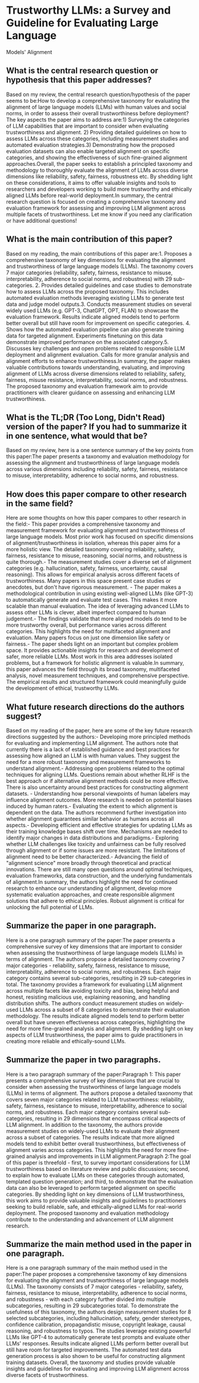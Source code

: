 # Trustworthy LLMs: a Survey and Guideline for Evaluating Large Language
  Models' Alignment

## What is the central research question or hypothesis that this paper addresses?

Based on my review, the central research question/hypothesis of the paper seems to be:How to develop a comprehensive taxonomy for evaluating the alignment of large language models (LLMs) with human values and social norms, in order to assess their overall trustworthiness before deployment?The key aspects the paper aims to address are:1) Surveying the categories of LLM capabilities that are important to consider when evaluating trustworthiness and alignment. 2) Providing detailed guidelines on how to assess LLMs across these categories, including measurement studies and automated evaluation strategies.3) Demonstrating how the proposed evaluation datasets can also enable targeted alignment on specific categories, and showing the effectiveness of such fine-grained alignment approaches.Overall, the paper seeks to establish a principled taxonomy and methodology to thoroughly evaluate the alignment of LLMs across diverse dimensions like reliability, safety, fairness, robustness etc. By shedding light on these considerations, it aims to offer valuable insights and tools to researchers and developers working to build more trustworthy and ethically aligned LLMs before real-world deployment.In summary, the central research question is focused on creating a comprehensive taxonomy and evaluation framework for assessing and improving LLM alignment across multiple facets of trustworthiness. Let me know if you need any clarification or have additional questions!


## What is the main contribution of this paper?

Based on my reading, the main contributions of this paper are:1. Proposes a comprehensive taxonomy of key dimensions for evaluating the alignment and trustworthiness of large language models (LLMs). The taxonomy covers 7 major categories (reliability, safety, fairness, resistance to misuse, interpretability, adherence to social norms, and robustness) with 29 sub-categories. 2. Provides detailed guidelines and case studies to demonstrate how to assess LLMs across the proposed taxonomy. This includes automated evaluation methods leveraging existing LLMs to generate test data and judge model outputs.3. Conducts measurement studies on several widely used LLMs (e.g. GPT-3, ChatGPT, OPT, FLAN) to showcase the evaluation framework. Results indicate aligned models tend to perform better overall but still have room for improvement on specific categories. 4. Shows how the automated evaluation pipeline can also generate training data for targeted alignment. Experiments finetuning on this data demonstrate improved performance on the associated category.5. Discusses key challenges and open problems related to responsible LLM deployment and alignment evaluation. Calls for more granular analysis and alignment efforts to enhance trustworthiness.In summary, the paper makes valuable contributions towards understanding, evaluating, and improving alignment of LLMs across diverse dimensions related to reliability, safety, fairness, misuse resistance, interpretability, social norms, and robustness. The proposed taxonomy and evaluation framework aim to provide practitioners with clearer guidance on assessing and enhancing LLM trustworthiness.


## What is the TL;DR (Too Long, Didn't Read) version of the paper? If you had to summarize it in one sentence, what would that be?

Based on my review, here is a one sentence summary of the key points from this paper:The paper presents a taxonomy and evaluation methodology for assessing the alignment and trustworthiness of large language models across various dimensions including reliability, safety, fairness, resistance to misuse, interpretability, adherence to social norms, and robustness.


## How does this paper compare to other research in the same field?

Here are some thoughts on how this paper compares to other research in the field:- This paper provides a comprehensive taxonomy and measurement framework for evaluating alignment and trustworthiness of large language models. Most prior work has focused on specific dimensions of alignment/trustworthiness in isolation, whereas this paper aims for a more holistic view. The detailed taxonomy covering reliability, safety, fairness, resistance to misuse, reasoning, social norms, and robustness is quite thorough.- The measurement studies cover a diverse set of alignment categories (e.g. hallucination, safety, fairness, uncertainty, causal reasoning). This allows for empirical analysis across different facets of trustworthiness. Many papers in this space present case studies or anecdotes, but don't have rigorous measurement. - The paper makes a methodological contribution in using existing well-aligned LLMs (like GPT-3) to automatically generate and evaluate test cases. This makes it more scalable than manual evaluation. The idea of leveraging advanced LLMs to assess other LLMs is clever, albeit imperfect compared to human judgement.- The findings validate that more aligned models do tend to be more trustworthy overall, but performance varies across different categories. This highlights the need for multifaceted alignment and evaluation. Many papers focus on just one dimension like safety or fairness.- The paper sheds light on an important but complex problem space. It provides actionable insights for research and development of safer, more reliable LLMs. Most work in this area addresses isolated problems, but a framework for holistic alignment is valuable.In summary, this paper advances the field through its broad taxonomy, multifaceted analysis, novel measurement techniques, and comprehensive perspective. The empirical results and structured framework could meaningfully guide the development of ethical, trustworthy LLMs.


## What future research directions do the authors suggest?

Based on my reading of the paper, here are some of the key future research directions suggested by the authors:- Developing more principled methods for evaluating and implementing LLM alignment. The authors note that currently there is a lack of established guidance and best practices for assessing how aligned an LLM is with human values. They suggest the need for a more robust taxonomy and measurement frameworks to understand alignment.- Addressing open problems related to the optimal techniques for aligning LLMs. Questions remain about whether RLHF is the best approach or if alternative alignment methods could be more effective. There is also uncertainty around best practices for constructing alignment datasets. - Understanding how personal viewpoints of human labelers may influence alignment outcomes. More research is needed on potential biases induced by human raters.- Evaluating the extent to which alignment is dependent on the data. The authors recommend further investigation into whether alignment guarantees similar behavior as humans across all aspects.- Developing efficient and effective strategies for updating LLMs as their training knowledge bases shift over time. Mechanisms are needed to identify major changes in data distributions and paradigms.- Exploring whether LLM challenges like toxicity and unfairness can be fully resolved through alignment or if some issues are more resistant. The limitations of alignment need to be better characterized.- Advancing the field of "alignment science" more broadly through theoretical and practical innovations. There are still many open questions around optimal techniques, evaluation frameworks, data construction, and the underlying fundamentals of alignment.In summary, the authors highlight the need for continued research to enhance our understanding of alignment, develop more systematic evaluation approaches, and create responsible alignment solutions that adhere to ethical principles. Robust alignment is critical for unlocking the full potential of LLMs.


## Summarize the paper in one paragraph.

Here is a one paragraph summary of the paper:The paper presents a comprehensive survey of key dimensions that are important to consider when assessing the trustworthiness of large language models (LLMs) in terms of alignment. The authors propose a detailed taxonomy covering 7 major categories - reliability, safety, fairness, resistance to misuse, interpretability, adherence to social norms, and robustness. Each major category contains several sub-categories, resulting in 29 sub-categories in total. The taxonomy provides a framework for evaluating LLM alignment across multiple facets like avoiding toxicity and bias, being helpful and honest, resisting malicious use, explaining reasoning, and handling distribution shifts. The authors conduct measurement studies on widely-used LLMs across a subset of 8 categories to demonstrate their evaluation methodology. The results indicate aligned models tend to perform better overall but have uneven effectiveness across categories, highlighting the need for more fine-grained analysis and alignment. By shedding light on key aspects of LLM trustworthiness, the paper aims to guide practitioners in creating more reliable and ethically-sound LLMs.


## Summarize the paper in two paragraphs.

Here is a two paragraph summary of the paper:Paragraph 1: This paper presents a comprehensive survey of key dimensions that are crucial to consider when assessing the trustworthiness of large language models (LLMs) in terms of alignment. The authors propose a detailed taxonomy that covers seven major categories related to LLM trustworthiness: reliability, safety, fairness, resistance to misuse, interpretability, adherence to social norms, and robustness. Each major category contains several sub-categories, resulting in 29 dimensions that encompass critical aspects of LLM alignment. In addition to the taxonomy, the authors provide measurement studies on widely-used LLMs to evaluate their alignment across a subset of categories. The results indicate that more aligned models tend to exhibit better overall trustworthiness, but effectiveness of alignment varies across categories. This highlights the need for more fine-grained analysis and improvements in LLM alignment.Paragraph 2:The goal of this paper is threefold - first, to survey important considerations for LLM trustworthiness based on literature review and public discussions; second, to explain how to evaluate LLMs on these categories through automated, templated question generation; and third, to demonstrate that the evaluation data can also be leveraged to perform targeted alignment on specific categories. By shedding light on key dimensions of LLM trustworthiness, this work aims to provide valuable insights and guidelines to practitioners seeking to build reliable, safe, and ethically-aligned LLMs for real-world deployment. The proposed taxonomy and evaluation methodology contribute to the understanding and advancement of LLM alignment research.


## Summarize the main method used in the paper in one paragraph.

Here is a one paragraph summary of the main method used in the paper:The paper proposes a comprehensive taxonomy of key dimensions for evaluating the alignment and trustworthiness of large language models (LLMs). The taxonomy consists of 7 major categories - reliability, safety, fairness, resistance to misuse, interpretability, adherence to social norms, and robustness - with each category further divided into multiple subcategories, resulting in 29 subcategories total. To demonstrate the usefulness of this taxonomy, the authors design measurement studies for 8 selected subcategories, including hallucination, safety, gender stereotypes, confidence calibration, propagandistic misuse, copyright leakage, causal reasoning, and robustness to typos. The studies leverage existing powerful LLMs like GPT-4 to automatically generate test prompts and evaluate other LLMs' responses. Results indicate aligned LLMs perform better overall but still have room for targeted improvements. The automated test data generation process is also shown to be useful for constructing alignment training datasets. Overall, the taxonomy and studies provide valuable insights and guidelines for evaluating and improving LLM alignment across diverse facets of trustworthiness.
